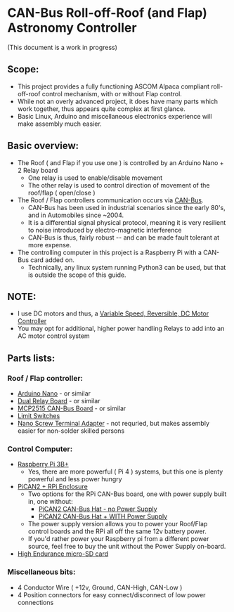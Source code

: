 # CAN-Bus Roll-off-Roof (and Flap) Astronomy Controller

(This document is a work in progress)

## Scope:
- This project provides a fully functioning ASCOM Alpaca compliant roll-off-roof control mechanism, with or without Flap control.
- While not an overly advanced project, it does have many parts which work together, thus appears quite complex at first glance.
- Basic Linux, Arduino and miscellaneous electronics experience will make assembly much easier.

## Basic overview:
- The Roof ( and Flap if you use one ) is controlled by an Arduino Nano + 2 Relay board
    - One relay is used to enable/disable movement
    - The other relay is used to control direction of movement of the roof/flap ( open/close )
- The Roof / Flap controllers communication occurs via [CAN-Bus](https://en.wikipedia.org/wiki/CAN_bus).
    - CAN-Bus has been used in industrial scenarios since the early 80's, and in Automobiles since ~2004.
    - It is a differential signal physical protocol, meaning it is very resilient to noise introduced by electro-magnetic interference
    - CAN-Bus is thus, fairly robust -- and can be made fault tolerant at more expense.
- The controlling computer in this project is a Raspberry Pi with a CAN-Bus card added on.
    - Technically, any linux system running Python3 can be used, but that is outside the scope of this guide.


## NOTE:
- I use DC motors and thus, a [Variable Speed, Reversible, DC Motor Controller](https://www.amazon.com/gp/product/B073S3P1FY)
- You may opt for additional, higher power handling Relays to add into an AC motor control system

## Parts lists:

### Roof / Flap controller:
- [Arduino Nano](https://www.amazon.com/gp/product/B0775XQXRB) - or similar
- [Dual Relay Board](https://www.amazon.com/gp/product/B07DYSYRFR) - or similar
- [MCP2515 CAN-Bus Board](https://www.amazon.com/gp/product/B01IV3ZSKO) - or similar
- [Limit Switches](https://www.amazon.com/TWTADE-ME-8108-Adjustable-arduino-Momentary/dp/B07NL12NL5)
- [Nano Screw Terminal Adapter](https://www.amazon.com/gp/product/B0788MLRLK) - not requried, but makes assembly easier for non-solder skilled persons

### Control Computer:
- [Raspberry Pi 3B+](https://www.amazon.com/ELEMENT-Element14-Raspberry-Pi-Motherboard/dp/B07BDR5PDW)
    - Yes, there are more powerful ( Pi 4 ) systems, but this one is plenty powerful and less power hungry
- [PiCAN2 + RPi Enclosure](https://copperhilltech.com/plastic-enclosure-for-pican2-and-raspberry-pi-2-3/)
    - Two options for the RPi CAN-Bus board, one with power supply built in, one without:
        - [PiCAN2 CAN-Bus Hat - no Power Supply](https://copperhilltech.com/pican-2-can-bus-interface-for-raspberry-pi/)
        - [PiCAN2 CAN-Bus Hat + WITH Power Supply](https://copperhilltech.com/pican2-can-interface-for-raspberry-pi-with-smps/)
    - The power supply version allows you to power your Roof/Flap control boards and the RPi all off the same 12v battery power.
    - If you'd rather power your Raspberry pi from a different power source, feel free to buy the unit without the Power Supply on-board.
- [High Endurance micro-SD card](https://www.amazon.com/dp/B084CJLNM4)

### Miscellaneous bits:
- 4 Conductor Wire ( +12v, Ground, CAN-High, CAN-Low )
- 4 Position connectors for easy connect/disconnect of low power connections

